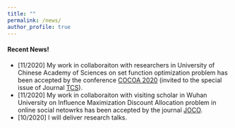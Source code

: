 ```yaml
---
title: ""
permalink: /news/
author_profile: true
---
```

#### Recent News!
* [11/2020] My work in collaboraiton with researchers in University of Chinese Academy of Sciences on set function optimization problem has been accepted by the conference [COCOA 2020](https://theory.utdallas.edu/COCOA2020/) (invited to the special issue of Journal [TCS](https://www.journals.elsevier.com/theoretical-computer-science)).
* [11/2020] My work in collaboraiton with visiting scholar in Wuhan University on Influence Maximization Discount Allocation problem in online social netowrks has been accepted by the journal [JOCO](https://www.springer.com/journal/10878). 
* [10/2020] I will deliver research talks.
